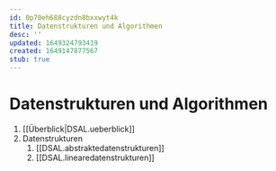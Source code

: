 ```yaml
---
id: 0p70eh688cyzdn8bxxwyt4k
title: Datenstrukturen und Algorithmen
desc: ''
updated: 1649324793419
created: 1649147877567
stub: true
---
```


# Datenstrukturen und Algorithmen
1. [[Überblick|DSAL.ueberblick]]
2. Datenstrukturen
   1. [[DSAL.abstraktedatenstrukturen]]
   2. [[DSAL.linearedatenstrukturen]]
